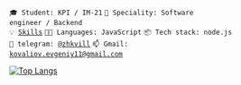 <code>🎓 Student: KPI / IM-21</code>
<code>👷 Speciality: Software engineer / Backend</code><br>
<code>💡 [Skills](SKILLS.md)</code>
<code>🧑‍💻 Languages: JavaScript</code>
<code>📦 Tech stack: node.js</code>  
<code>💬 telegram: [@zhkvill](https://telegram.me/zhkvill)</code>
<code>📫 Gmail: [kovaliov.evgeniy11@gmail.com](mailto:kovaliov.evgeniy11@gmail.com)</code>

[![Top Langs](https://github-readme-stats.vercel.app/api/top-langs/?username=kovaliovev&layout=donut&theme=codeSTACKr        )](https://github.com/anuraghazra/github-readme-stats)

